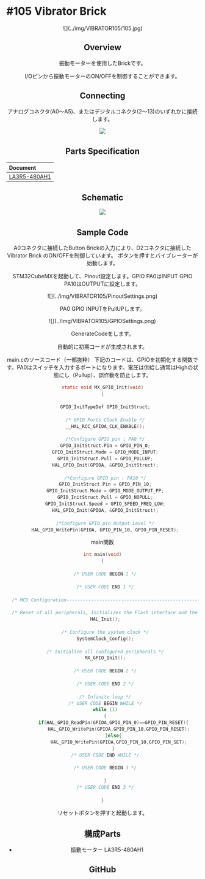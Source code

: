 # #105 Vibrator Brick

<center>![](../img/VIBRATOR105/105.jpg)
<!--COLORME-->

## Overview
振動モーターを使用したBrickです。

I/Oピンから振動モーターのON/OFFを制御することができます。

## Connecting

アナログコネクタ(A0〜A5)、またはデジタルコネクタ(2〜13)のいずれかに接続します。

![](/img/100_analog/connect/105_vibrator_connect.jpg)

## Parts Specification
| Document |
|:--|
| [LA3R5-480AH1](http://akizukidenshi.com/catalog/g/gP-06744/) |

## Schematic
![](/img/100_analog/schematic/105_vibrator.png)

## Sample Code

A0コネクタに接続したButton Brickの入力により、D2コネクタに接続したVibrator Brick のON/OFFを制御しています。
ボタンを押すとバイブレーターが始動します。

STM32CubeMXを起動して、Pinout設定します。GPIO PA0はINPUT GPIO PA10はOUTPUTに設定します。
<center>![](../img/VIBRATOR105/PinoutSettings.png)

PA0 GPIO INPUTをPullUPします。
<center>![](../img/VIBRATOR105/GPIOSettings.png)

GenerateCodeをします。

自動的に初期コードが生成されます。

main.cのソースコード（一部抜粋）
下記のコードは、GPIOを初期化する関数です。PA0はスイッチを入力するポートになります。電圧は供給し通常はHighの状態にし（Pullup）、誤作動を防止します。

```c
static void MX_GPIO_Init(void)
{

  GPIO_InitTypeDef GPIO_InitStruct;

  /* GPIO Ports Clock Enable */
  __HAL_RCC_GPIOA_CLK_ENABLE();

  /*Configure GPIO pin : PA0 */
  GPIO_InitStruct.Pin = GPIO_PIN_0;
  GPIO_InitStruct.Mode = GPIO_MODE_INPUT;
  GPIO_InitStruct.Pull = GPIO_PULLUP;
  HAL_GPIO_Init(GPIOA, &GPIO_InitStruct);

  /*Configure GPIO pin : PA10 */
  GPIO_InitStruct.Pin = GPIO_PIN_10;
  GPIO_InitStruct.Mode = GPIO_MODE_OUTPUT_PP;
  GPIO_InitStruct.Pull = GPIO_NOPULL;
  GPIO_InitStruct.Speed = GPIO_SPEED_FREQ_LOW;
  HAL_GPIO_Init(GPIOA, &GPIO_InitStruct);

  /*Configure GPIO pin Output Level */
  HAL_GPIO_WritePin(GPIOA, GPIO_PIN_10, GPIO_PIN_RESET);

```

main関数
```c
int main(void)
{

  /* USER CODE BEGIN 1 */

  /* USER CODE END 1 */

  /* MCU Configuration----------------------------------------------------------*/

  /* Reset of all peripherals, Initializes the Flash interface and the Systick. */
  HAL_Init();

  /* Configure the system clock */
  SystemClock_Config();

  /* Initialize all configured peripherals */
  MX_GPIO_Init();

  /* USER CODE BEGIN 2 */

  /* USER CODE END 2 */

  /* Infinite loop */
  /* USER CODE BEGIN WHILE */
  while (1)
  {
		if(HAL_GPIO_ReadPin(GPIOA,GPIO_PIN_0)==GPIO_PIN_RESET){
			HAL_GPIO_WritePin(GPIOA,GPIO_PIN_10,GPIO_PIN_RESET);
		}else{
			HAL_GPIO_WritePin(GPIOA,GPIO_PIN_10,GPIO_PIN_SET);
		}
  /* USER CODE END WHILE */

  /* USER CODE BEGIN 3 */

  }
  /* USER CODE END 3 */

}

```


リセットボタンを押すと起動します。

## 構成Parts
- 振動モーター LA3R5-480AH1

## GitHub
